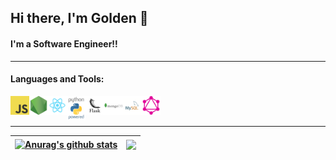 ## Hi there, I'm Golden 👋

#### I'm a Software Engineer!!

---

#### Languages and Tools:

<img align="left" width='30px' src="https://raw.githubusercontent.com/github/explore/80688e429a7d4ef2fca1e82350fe8e3517d3494d/topics/javascript/javascript.png" alt="JavaScript" />

<img align="left" width='30px'  src="https://raw.githubusercontent.com/github/explore/80688e429a7d4ef2fca1e82350fe8e3517d3494d/topics/nodejs/nodejs.png" alt="Node" />

<img align="left" width='30px' src="https://raw.githubusercontent.com/github/explore/80688e429a7d4ef2fca1e82350fe8e3517d3494d/topics/react/react.png" alt="React" />

<img align="left" width='30px' src="https://github.com/Goldenbwuoy/Goldenbwuoy/blob/main/python.png?raw=true" alt="Python" />

<img align="left" width='30px' src="https://github.com/Goldenbwuoy/Goldenbwuoy/blob/main/flask.jpeg?raw=true" alt="Flask" />

<img align="left" width='30px' src="https://github.com/Goldenbwuoy/Goldenbwuoy/blob/main/mongodb.png?raw=true" alt="MongoDB" />

<img align="left" width='30px' src="https://github.com/Goldenbwuoy/Goldenbwuoy/blob/main/mysql.png?raw=true" alt="MySQL" />

<img align="left" width='30px' src="https://raw.githubusercontent.com/github/explore/5c058a388828bb5fde0bcafd4bc867b5bb3f26f3/topics/graphql/graphql.png" alt="GraphQL" />

<br />
<br />

  
---

| <a href="https://github.com/Goldenbwuoy/github-readme-stats"><img align="center" src="https://github-readme-stats.vercel.app/api?username=Goldenbwuoy&show_icons=true&include_all_commits=true&theme=buefy&hide_border=true" alt="Anurag's github stats" /></a> | <a href="https://github.com/Goldenbwuoy/github-readme-stats"><img align="center" src="https://github-readme-stats.vercel.app/api/top-langs/?username=Goldenbwuoy&layout=compact&theme=buefy&hide_border=true" /></a> |
| ------------- | ------------- |

